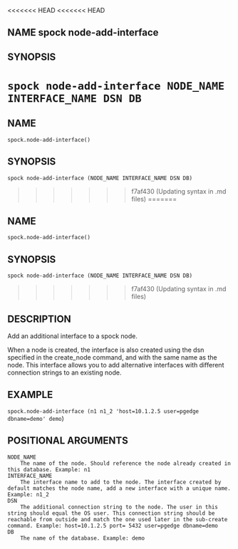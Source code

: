 <<<<<<< HEAD
<<<<<<< HEAD
## NAME spock node-add-interface

## SYNOPSIS

`spock node-add-interface NODE_NAME INTERFACE_NAME DSN DB` 
=======
## NAME

`spock.node-add-interface()`

## SYNOPSIS

`spock node-add-interface (NODE_NAME INTERFACE_NAME DSN DB)` 
>>>>>>> f7af430 (Updating syntax in .md files)
=======
## NAME

`spock.node-add-interface()`

## SYNOPSIS

`spock node-add-interface (NODE_NAME INTERFACE_NAME DSN DB)` 
>>>>>>> f7af430 (Updating syntax in .md files)

## DESCRIPTION

Add an additional interface to a spock node. 
    
When a node is created, the interface is also created using the dsn specified in the create_node command, and with the same name as the node. This interface allows you to add alternative interfaces with different connection strings to an existing node.

## EXAMPLE 

`spock.node-add-interface (n1 n1_2 'host=10.1.2.5 user=pgedge dbname=demo' demo`)

## POSITIONAL ARGUMENTS
    NODE_NAME
        The name of the node. Should reference the node already created in this database. Example: n1
    INTERFACE_NAME
        The interface name to add to the node. The interface created by default matches the node name, add a new interface with a unique name. Example: n1_2
    DSN
        The additional connection string to the node. The user in this string should equal the OS user. This connection string should be reachable from outside and match the one used later in the sub-create command. Example: host=10.1.2.5 port= 5432 user=pgedge dbname=demo
    DB
        The name of the database. Example: demo
